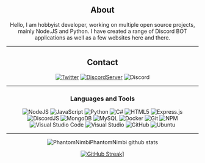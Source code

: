 <div align="center">
  
## About
Hello, I am hobbyist developer, working on multiple open source projects, mainly Node.JS and Python. I have created a range of Discord BOT applications as well as a few websites here and there.

-------------------

## Contact
<a href="https://twitter.com/_Nimbi">![Twitter](https://img.shields.io/badge/_Nimbi-%231DA1F2.svg?style=for-the-badge&logo=Twitter&logoColor=white)</a> <a href="https://discord.me/developer-corner"> ![DiscordServer](https://img.shields.io/discord/801125364218200074?label=Discord%20Server&logo=Discord&colorB=5865F2&style=for-the-badge&logoColor=white)</a> ![Discord](https://img.shields.io/badge/Nimbi%234961-%237289DA.svg?style=for-the-badge&logo=discord&logoColor=white)

-------------------

### Languages and Tools  
![NodeJS](https://img.shields.io/badge/node.js-%2343853D.svg?style=for-the-badge&logo=node.js&logoColor=white) ![JavaScript](https://img.shields.io/badge/javascript-%23323330.svg?style=for-the-badge&logo=javascript&logoColor=%23F7DF1E) ![Python](https://img.shields.io/badge/python-%2314354C.svg?style=for-the-badge&logo=python&logoColor=white) ![C#](https://img.shields.io/badge/c%23-%23239120.svg?style=for-the-badge&logo=c-sharp&logoColor=white) ![HTML5](https://img.shields.io/badge/html5-%23E34F26.svg?style=for-the-badge&logo=html5&logoColor=white) ![Express.js](https://img.shields.io/badge/express.js-%23404d59.svg?style=for-the-badge&logo=express&logoColor=%2361DAFB) ![DiscordJS](https://img.shields.io/badge/discord.js-%232C3454.svg?style=for-the-badge&logo=Discord&logoColor=Blue) ![MongoDB](https://img.shields.io/badge/MongoDB-%234ea94b.svg?style=for-the-badge&logo=mongodb&logoColor=white) ![MySQL](https://img.shields.io/badge/mysql-%2300f.svg?style=for-the-badge&logo=mysql&logoColor=white) ![Docker](https://img.shields.io/badge/docker-%230db7ed.svg?style=for-the-badge&logo=docker&logoColor=white) ![Git](https://img.shields.io/badge/git-%23F05033.svg?style=for-the-badge&logo=git&logoColor=white) ![NPM](https://img.shields.io/badge/NPM-%23000000.svg?style=for-the-badge&logo=npm&logoColor=white) ![Visual Studio Code](https://img.shields.io/badge/VisualStudioCode-0078d7.svg?style=for-the-badge&logo=visual-studio-code&logoColor=white) ![Visual Studio](https://img.shields.io/badge/VisualStudio-5C2D91.svg?style=for-the-badge&logo=visual-studio&logoColor=white) ![GitHub](https://img.shields.io/badge/github-%23121011.svg?style=for-the-badge&logo=github&logoColor=white) ![Ubuntu](https://img.shields.io/badge/Ubuntu-E95420?style=for-the-badge&logo=ubuntu&logoColor=white)
  
-------------------
  
![PhantomNimbiPhantomNimbi github stats](https://github-readme-stats.vercel.app/api?username=PhantomNimbi&show_icons=true&theme=radical&count_private=true&include_all_commits=true)

[![GitHub Streak](http://github-readme-streak-stats.herokuapp.com?user=PhantomNimbi&theme=radical)](https://git.io/streak-stats)]

 <div>
